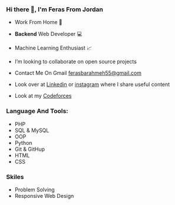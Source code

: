 ### Hi there 👋, I'm Feras From Jordan 

- Work From Home :house_with_garden:
- **Backend** Web Developer :computer:
- Machine Learning Enthusiast :chart_with_upwards_trend:
- I’m looking to collaborate on open source projects 
- Contact Me On Gmail <ferasbarahmeh55@gmail.com>

- Look over at [Linkedin](https://www.linkedin.com/in/feras-barahmeh/) or [instagram](https://www.instagram.com/feras.barahmeh/) where I share useful content
- Look at my [Codeforces](https://codeforces.com/profile/Feras.Barahmeh)

### Language And Tools:
  - PHP 
  - SQL & MySQL
  - OOP
  - Python
  - Git & GitHup
  - HTML
  - CSS

### Skiles
  - Problem Solving
  - Responsive Web Design
